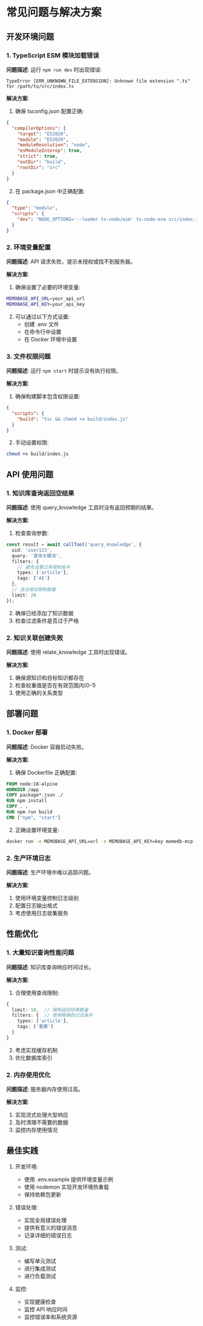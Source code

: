 # 常见问题与解决方案

## 开发环境问题

### 1. TypeScript ESM 模块加载错误

**问题描述**:
运行 `npm run dev` 时出现错误:
```
TypeError [ERR_UNKNOWN_FILE_EXTENSION]: Unknown file extension ".ts" for /path/to/src/index.ts
```

**解决方案**:
1. 确保 tsconfig.json 配置正确:
```json
{
  "compilerOptions": {
    "target": "ES2020",
    "module": "ES2020",
    "moduleResolution": "node",
    "esModuleInterop": true,
    "strict": true,
    "outDir": "build",
    "rootDir": "src"
  }
}
```

2. 在 package.json 中正确配置:
```json
{
  "type": "module",
  "scripts": {
    "dev": "NODE_OPTIONS='--loader ts-node/esm' ts-node-esm src/index.ts"
  }
}
```

### 2. 环境变量配置

**问题描述**:
API 请求失败，提示未授权或找不到服务器。

**解决方案**:
1. 确保设置了必要的环境变量:
```bash
MEMOBASE_API_URL=your_api_url
MEMOBASE_API_KEY=your_api_key
```

2. 可以通过以下方式设置:
   - 创建 .env 文件
   - 在命令行中设置
   - 在 Docker 环境中设置

### 3. 文件权限问题

**问题描述**:
运行 `npm start` 时提示没有执行权限。

**解决方案**:
1. 确保构建脚本包含权限设置:
```json
{
  "scripts": {
    "build": "tsc && chmod +x build/index.js"
  }
}
```

2. 手动设置权限:
```bash
chmod +x build/index.js
```

## API 使用问题

### 1. 知识库查询返回空结果

**问题描述**:
使用 query_knowledge 工具时没有返回预期的结果。

**解决方案**:
1. 检查查询参数:
```typescript
const result = await callTool('query_knowledge', {
  uid: 'user123',
  query: '查询关键词',
  filters: {
    // 避免设置过多限制条件
    types: ['article'],
    tags: ['AI']
  },
  // 适当增加限制数量
  limit: 20
});
```

2. 确保已经添加了知识数据
3. 检查过滤条件是否过于严格

### 2. 知识关联创建失败

**问题描述**:
使用 relate_knowledge 工具时出现错误。

**解决方案**:
1. 确保源知识和目标知识都存在
2. 检查权重值是否在有效范围内(0-1)
3. 使用正确的关系类型

## 部署问题

### 1. Docker 部署

**问题描述**:
Docker 容器启动失败。

**解决方案**:
1. 确保 Dockerfile 正确配置:
```dockerfile
FROM node:18-alpine
WORKDIR /app
COPY package*.json ./
RUN npm install
COPY . .
RUN npm run build
CMD ["npm", "start"]
```

2. 正确设置环境变量:
```bash
docker run -e MEMOBASE_API_URL=url -e MEMOBASE_API_KEY=key momedb-mcp
```

### 2. 生产环境日志

**问题描述**:
生产环境中难以追踪问题。

**解决方案**:
1. 使用环境变量控制日志级别
2. 配置日志输出格式
3. 考虑使用日志收集服务

## 性能优化

### 1. 大量知识查询性能问题

**问题描述**:
知识库查询响应时间过长。

**解决方案**:
1. 合理使用查询限制:
```typescript
{
  limit: 10,  // 限制返回结果数量
  filters: {  // 使用精确的过滤条件
    types: ['article'],
    tags: ['重要']
  }
}
```

2. 考虑实现缓存机制
3. 优化数据库索引

### 2. 内存使用优化

**问题描述**:
服务器内存使用过高。

**解决方案**:
1. 实现流式处理大型响应
2. 及时清理不需要的数据
3. 监控内存使用情况

## 最佳实践

1. 开发环境:
   - 使用 .env.example 提供环境变量示例
   - 使用 nodemon 实现开发环境热重载
   - 保持依赖包更新

2. 错误处理:
   - 实现全局错误处理
   - 提供有意义的错误消息
   - 记录详细的错误日志

3. 测试:
   - 编写单元测试
   - 进行集成测试
   - 进行负载测试

4. 监控:
   - 实现健康检查
   - 监控 API 响应时间
   - 监控错误率和系统资源